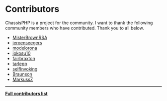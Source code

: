 # Contributors

ChassisPHP is a project for the community. I want to thank the following community members who have contributed. Thank you to all below.

- [MisterBrownRSA](https://github.com/MisterBrownRSA)
- [jeroenseegers](https://github.com/jeroenseegers)
- [modelorona](https://github.com/modelorona)
- [jokosu10](https://github.com/jokosu10)
- [fairbraxton](https://github.com/fairbraxton)
- [tarlepp](https://github.com/tarlepp)
- [selfInvoking](https://github.com/selfInvoking)
- [Braunson](https://github.com/Braunson)
- [MarkussZ](https://github.com/MarkussZ)

---

**[Full contributors list](https://github.com/RogerCreasy/ChassisPHP/graphs/contributors)**
